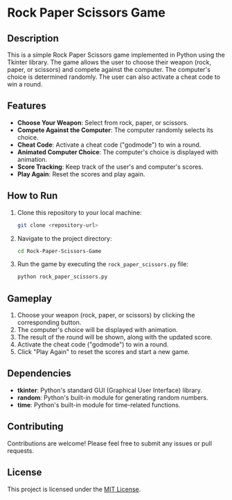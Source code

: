 

# Rock Paper Scissors Game

## Description
This is a simple Rock Paper Scissors game implemented in Python using the Tkinter library. The game allows the user to choose their weapon (rock, paper, or scissors) and compete against the computer. The computer's choice is determined randomly. The user can also activate a cheat code to win a round.

## Features
- **Choose Your Weapon**: Select from rock, paper, or scissors.
- **Compete Against the Computer**: The computer randomly selects its choice.
- **Cheat Code**: Activate a cheat code ("godmode") to win a round.
- **Animated Computer Choice**: The computer's choice is displayed with animation.
- **Score Tracking**: Keep track of the user's and computer's scores.
- **Play Again**: Reset the scores and play again.

## How to Run
1. Clone this repository to your local machine:
   ```bash
   git clone <repository-url>
   ```
2. Navigate to the project directory:
   ```bash
   cd Rock-Paper-Scissors-Game
   ```
3. Run the game by executing the `rock_paper_scissors.py` file:
   ```bash
   python rock_paper_scissors.py
   ```

## Gameplay
1. Choose your weapon (rock, paper, or scissors) by clicking the corresponding button.
2. The computer's choice will be displayed with animation.
3. The result of the round will be shown, along with the updated score.
4. Activate the cheat code ("godmode") to win a round.
5. Click "Play Again" to reset the scores and start a new game.

## Dependencies
- **tkinter**: Python's standard GUI (Graphical User Interface) library.
- **random**: Python's built-in module for generating random numbers.
- **time**: Python's built-in module for time-related functions.

## Contributing
Contributions are welcome! Please feel free to submit any issues or pull requests.

## License
This project is licensed under the [MIT License](LICENSE).


